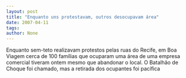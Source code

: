 ```yaml
---
layout: post
title: "Enquanto uns protestavam, outros desocupavam área"
date: 2007-04-11
tags: 
author: None
---
```

Enquanto sem-teto realizavam protestos pelas ruas do Recife, em Boa Viagem cerca de 100 famílias que ocuparam uma área de uma empresa comercial tiveram ontem mesmo que abandonar o local.
O Batalhão de Choque foi chamado, mas a retirada dos ocupantes foi pacífica 